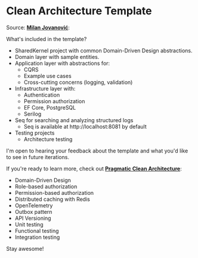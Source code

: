 # Clean Architecture Template

Source: [**Milan Jovanović**]([https://github.com](https://github.com/m-jovanovic)):

What's included in the template?

- SharedKernel project with common Domain-Driven Design abstractions.
- Domain layer with sample entities.
- Application layer with abstractions for:
  - CQRS
  - Example use cases
  - Cross-cutting concerns (logging, validation)
- Infrastructure layer with:
  - Authentication
  - Permission authorization
  - EF Core, PostgreSQL
  - Serilog
- Seq for searching and analyzing structured logs
  - Seq is available at http://localhost:8081 by default
- Testing projects
  - Architecture testing

I'm open to hearing your feedback about the template and what you'd like to see in future iterations.

If you're ready to learn more, check out [**Pragmatic Clean Architecture**](https://www.milanjovanovic.tech/pragmatic-clean-architecture?utm_source=ca-template):

- Domain-Driven Design
- Role-based authorization
- Permission-based authorization
- Distributed caching with Redis
- OpenTelemetry
- Outbox pattern
- API Versioning
- Unit testing
- Functional testing
- Integration testing

Stay awesome!
